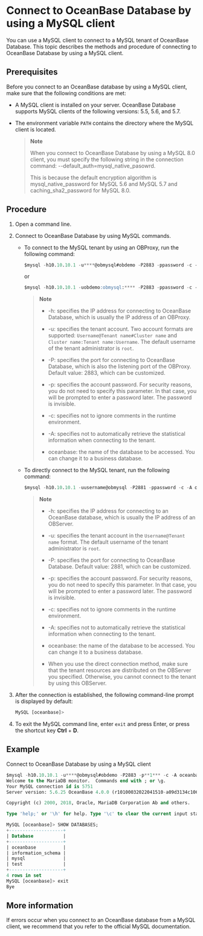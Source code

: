 # Connect to OceanBase Database by using a MySQL client

You can use a MySQL client to connect to a MySQL tenant of OceanBase Database. This topic describes the methods and procedure of connecting to OceanBase Database by using a MySQL client.

## Prerequisites

Before you connect to an OceanBase database by using a MySQL client, make sure that the following conditions are met:

* A MySQL client is installed on your server. OceanBase Database supports MySQL clients of the following versions: 5.5, 5.6, and 5.7.

* The environment variable `PATH` contains the directory where the MySQL client is located.

   > **Note**
   >
   > When you connect to OceanBase Database by using a MySQL 8.0 client, you must specify the following string in the connection command: --default_auth=mysql_native_pasowrd.
   >
   > This is because the default encryption algorithm is mysql_native_password for MySQL 5.6 and MySQL 5.7 and caching_sha2_password for MySQL 8.0.

## Procedure

1. Open a command line.

2. Connect to OceanBase Database by using MySQL commands.

   * To connect to the MySQL tenant by using an OBProxy, run the following command:

      ```sql
      $mysql -h10.10.10.1 -u****@obmysql#obdemo -P2883 -ppassword -c -A oceanbase
      ```

      or

      ```sql
      $mysql -h10.10.10.1 -uobdemo:obmysql:**** -P2883 -ppassword -c -A oceanbase
      ```

      > **Note**
      >
      > * -h: specifies the IP address for connecting to OceanBase Database, which is usually the IP address of an OBProxy.
      >
      > * -u: specifies the tenant account. Two account formats are supported: `Username@Tenant name#Cluster name` and `Cluster name:Tenant name:Username`. The default username of the tenant administrator is `root`.
      >
      > * -P: specifies the port for connecting to OceanBase Database, which is also the listening port of the OBProxy. Default value: 2883, which can be customized.
      >
      > * -p: specifies the account password. For security reasons, you do not need to specify this parameter. In that case, you will be prompted to enter a password later. The password is invisible.
      >
      > * -c: specifies not to ignore comments in the runtime environment.
      >
      > * -A: specifies not to automatically retrieve the statistical information when connecting to the tenant.
      >
      > * oceanbase: the name of the database to be accessed. You can change it to a business database.

   * To directly connect to the MySQL tenant, run the following command:

      ```sql
      $mysql -h10.10.10.1 -uusername@obmysql -P2881 -ppassword -c -A oceanbase
      ```

      > **Note**
      >
      > * -h: specifies the IP address for connecting to an OceanBase database, which is usually the IP address of an OBServer.
      >
      > * -u: specifies the tenant account in the `Username@Tenant name` format. The default username of the tenant administrator is `root`.
      >
      > * -P: specifies the port for connecting to OceanBase Database. Default value: 2881, which can be customized.
      >
      > * -p: specifies the account password. For security reasons, you do not need to specify this parameter. In that case, you will be prompted to enter a password later. The password is invisible.
      >
      > * -c: specifies not to ignore comments in the runtime environment.
      >
      > * -A: specifies not to automatically retrieve the statistical information when connecting to the tenant.
      >
      > * oceanbase: the name of the database to be accessed. You can change it to a business database.
      >
      > * When you use the direct connection method, make sure that the tenant resources are distributed on the OBServer you specified. Otherwise, you cannot connect to the tenant by using this OBServer.

3. After the connection is established, the following command-line prompt is displayed by default:

   ```sql
   MySQL [oceanbase]>
   ```

4. To exit the MySQL command line, enter `exit` and press Enter, or press the shortcut key **Ctrl** + **D**.

## Example

Connect to OceanBase Database by using a MySQL client

```sql
$mysql -h10.10.10.1 -u****@obmysql#obdemo -P2883 -p**1*** -c -A oceanbase
Welcome to the MariaDB monitor.  Commands end with ; or \g.
Your MySQL connection id is 5751
Server version: 5.6.25 OceanBase 4.0.0 (r10100032022041510-a09d3134c10665f03fd56d7f8bdd413b2b771977) (Built Apr 15 2022 02:16:22)

Copyright (c) 2000, 2018, Oracle, MariaDB Corporation Ab and others.

Type 'help;' or '\h' for help. Type '\c' to clear the current input statement.

MySQL [oceanbase]> SHOW DATABASES;
+--------------------+
| Database           |
+--------------------+
| oceanbase          |
| information_schema |
| mysql              |
| test               |
+--------------------+
4 rows in set
MySQL [oceanbase]> exit
Bye
```

## More information

If errors occur when you connect to an OceanBase database from a MySQL client, we recommend that you refer to the official MySQL documentation.
